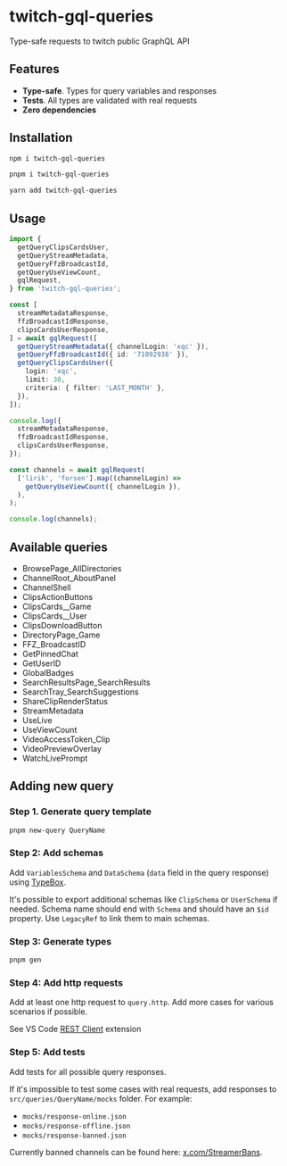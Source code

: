 # twitch-gql-queries

Type-safe requests to twitch public GraphQL API

## Features

* **Type-safe**. Types for query variables and responses
* **Tests**. All types are validated with real requests
* **Zero dependencies**

## Installation

```bash
npm i twitch-gql-queries

pnpm i twitch-gql-queries

yarn add twitch-gql-queries
```

## Usage

```ts
import {
  getQueryClipsCardsUser,
  getQueryStreamMetadata,
  getQueryFfzBroadcastId,
  getQueryUseViewCount,
  gqlRequest,
} from 'twitch-gql-queries';

const [
  streamMetadataResponse,
  ffzBroadcastIdResponse,
  clipsCardsUserResponse,
] = await gqlRequest([
  getQueryStreamMetadata({ channelLogin: 'xqc' }),
  getQueryFfzBroadcastId({ id: '71092938' }),
  getQueryClipsCardsUser({
    login: 'xqc',
    limit: 30,
    criteria: { filter: 'LAST_MONTH' },
  }),
]);

console.log({
  streamMetadataResponse,
  ffzBroadcastIdResponse,
  clipsCardsUserResponse,
});

const channels = await gqlRequest(
  ['lirik', 'forsen'].map((channelLogin) =>
    getQueryUseViewCount({ channelLogin }),
  ),
);

console.log(channels);
```

## Available queries

* BrowsePage_AllDirectories
* ChannelRoot_AboutPanel
* ChannelShell
* ClipsActionButtons
* ClipsCards__Game
* ClipsCards__User
* ClipsDownloadButton
* DirectoryPage_Game
* FFZ_BroadcastID
* GetPinnedChat
* GetUserID
* GlobalBadges
* SearchResultsPage_SearchResults
* SearchTray_SearchSuggestions
* ShareClipRenderStatus
* StreamMetadata
* UseLive
* UseViewCount
* VideoAccessToken_Clip
* VideoPreviewOverlay
* WatchLivePrompt

## Adding new query

### Step 1. Generate query template

```bash
pnpm new-query QueryName
```

### Step 2: Add schemas

Add `VariablesSchema` and `DataSchema` (`data` field in the query response) using [TypeBox](https://github.com/sinclairzx81/typebox).

It's possible to export additional schemas like `ClipSchema` or `UserSchema` if needed. Schema name should end with `Schema` and should have an `$id` property. Use `LegacyRef` to link them to main schemas.

### Step 3: Generate types

```bash
pnpm gen
```

### Step 4: Add http requests

Add at least one http request to `query.http`. Add more cases for various scenarios if possible.

See VS Code [REST Client](https://marketplace.visualstudio.com/items?itemName=humao.rest-client) extension

### Step 5: Add tests

Add tests for all possible query responses.

If it's impossible to test some cases with real requests, add responses to `src/queries/QueryName/mocks` folder. For example:

* `mocks/response-online.json`
* `mocks/response-offline.json`
* `mocks/response-banned.json`

Currently banned channels can be found here: [x.com/StreamerBans](https://x.com/StreamerBans).
